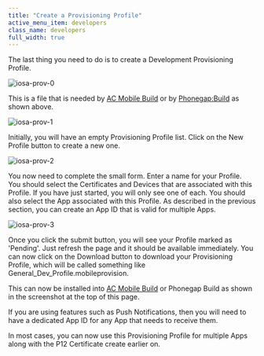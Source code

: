 ```yaml
---
title: "Create a Provisioning Profile"
active_menu_item: developers
class_name: developers
full_width: true
---
```



The last thing you need to do is to create a Development Provisioning Profile.

![iosa-prov-0](/img/docs/iosa-prov-0.zoom73.png)

This is a file that is needed by [AC Mobile Build](/developers/documentation/ac-mobile-build-phonegap/ac-mobile-build/) or by [Phonegap:Build](/developers/documentation/ac-mobile-build-phonegap/phonegapbuild/) as shown above.

![iosa-prov-1](/img/docs/iosa-prov-1.zoom68.png)

Initially, you will have an empty Provisioning Profile list. Click on the New Profile button to create a new one.

![iosa-prov-2](/img/docs/iosa-prov-2.zoom68.png)

You now need to complete the small form. Enter a name for your Profile. You should select the Certificates and Devices that are associated with this Profile. If you have just started, you will only see one of each. You should also select the App associated with this Profile. As described in the previous section, you can create an App ID that is valid for multiple Apps.

![iosa-prov-3](/img/docs/iosa-prov-3.zoom67.png)

Once you click the submit button, you will see your Profile marked as 'Pending'. Just refresh the page and it should be available immediately. You can now click on the Download button to download your Provisioning Profile, which will be called something like General_Dev_Profile.mobileprovision.

This can now be installed into [AC Mobile Build](/developers/documentation/ac-mobile-build-phonegap/ac-mobile-build/) or Phonegap Build as shown in the screenshot at the top of this page.

If you are using features such as Push Notifications, then you will need to have a dedicated App ID for any App that needs to receive them.

In most cases, you can now use this Provisioning Profile for multiple Apps along with the P12 Certificate create earlier on.
